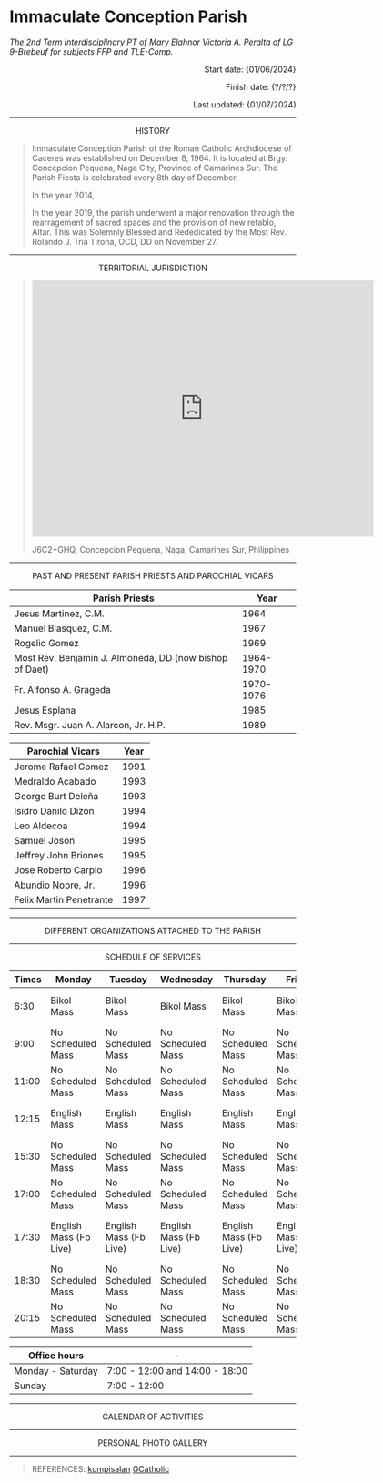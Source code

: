 # **Immaculate Conception Parish**
*The 2nd Term Interdisciplinary PT of Mary Elahnor Victoria A. Peralta of LG 9-Brebeuf for subjects FFP and TLE-Comp.*

<p align="right">
 Start date: {01/06/2024}
</p>
<p align="right">
 Finish date: {?/?/?}
</p>
<p align="right">
 Last updated: {01/07/2024)
</p>

---
<p align="center">
 HISTORY
</p>

> Immaculate Conception Parish of the Roman Catholic Archdiocese of Caceres was established on December 8, 1964. It is located at Brgy. Concepcion Pequena, Naga City, Province of Camarines Sur. The Parish Fiesta is celebrated every 8th day of December.
>
> In the year 2014, 
> 
> In the year 2019, the parish underwent a major renovation through the rearragement of sacred spaces and the provision of new retablo, Altar. This was Solemnly Blessed and Rededicated by the Most Rev. Rolando J. Tria Tirona, OCD, DD on November 27.
> 
 ---
<p align="center">
 TERRITORIAL JURISDICTION
</p>

> <iframe src="https://www.google.com/maps/embed?pb=!1m14!1m8!1m3!1d1538.8271804572398!2d123.20202882200232!3d13.621130930178643!3m2!1i1024!2i768!4f13.1!3m3!1m2!1s0x33a18cd26aaaaaab%3A0x28f11207d8c70286!2sOur%20Lady%20of%20The%20Immaculate%20Conception%20Parish!5e0!3m2!1sen!2sus!4v1704557086444!5m2!1sen!2sus" width="600" height="450" style="border:0;" allowfullscreen="" loading="lazy" referrerpolicy="no-referrer-when-downgrade"></iframe>
> 
> J6C2+GHQ, Concepcion Pequena, Naga, Camarines Sur, Philippines

---
<p align="center">
 PAST AND PRESENT PARISH PRIESTS AND PAROCHIAL VICARS
</p>

| **Parish Priests** | **Year** |
| ---- | ---- |
| Jesus Martinez, C.M. | 1964 |
| Manuel Blasquez, C.M. | 1967 |
| Rogelio Gomez | 1969 |
| Most Rev. Benjamin J. Almoneda, DD (now bishop of Daet) | 1964-1970 |
| Fr. Alfonso A. Grageda | 1970-1976 |
| Jesus Esplana | 1985 |
| Rev. Msgr. Juan A. Alarcon, Jr. H.P. | 1989 |


| **Parochial Vicars** | **Year** |
| ---- | ---- |
| Jerome Rafael Gomez | 1991 |
| Medraldo Acabado | 1993 |
| George Burt Deleña | 1993 |
| Isidro Danilo Dizon | 1994 |
| Leo Aldecoa | 1994 |
| Samuel Joson | 1995 |
| Jeffrey John Briones | 1995 |
| Jose Roberto Carpio | 1996 |
| Abundio Nopre, Jr. | 1996 |
| Felix Martin Penetrante | 1997 |

---
<p align="center">
 DIFFERENT ORGANIZATIONS ATTACHED TO THE PARISH
</p>


---
<p align="center">
 SCHEDULE OF SERVICES
</p>

| **Times** | **Monday** | **Tuesday** | **Wednesday** | **Thursday** | **Friday** | **Saturday** | **Sunday** |
| ---- | ---- | ---- | ---- | ---- | ---- | ---- | ---- |
| 6:30 | Bikol Mass | Bikol Mass | Bikol Mass | Bikol Mass | Bikol Mass | Bikol Mass | Bikol Mass (Fb Live) |
| 9:00 | No Scheduled Mass | No Scheduled Mass | No Scheduled Mass | No Scheduled Mass | No Scheduled Mass | No Scheduled Mass | Bikol Mass |
| 11:00 | No Scheduled Mass | No Scheduled Mass | No Scheduled Mass | No Scheduled Mass | No Scheduled Mass | No Scheduled Mass | English Mass |
| 12:15 | English Mass | English Mass | English Mass | English Mass | English Mass | No Scheduled Mass | No Scheduled Mass |
| 15:30 | No Scheduled Mass | No Scheduled Mass | No Scheduled Mass | No Scheduled Mass | No Scheduled Mass | No Scheduled Mass | Bikol Mass |
| 17:00 | No Scheduled Mass | No Scheduled Mass | No Scheduled Mass | No Scheduled Mass | No Scheduled Mass | No Scheduled Mass | English Mass (Fb Live) |
| 17:30 | English Mass (Fb Live) | English Mass (Fb Live) | English Mass (Fb Live) | English Mass (Fb Live) | English Mass (Fb Live) | Bikol - Anticipated Mass (Fb Live) | No Scheduled Mass |
| 18:30 | No Scheduled Mass | No Scheduled Mass | No Scheduled Mass | No Scheduled Mass | No Scheduled Mass | No Scheduled Mass | Bikol Mass (Fb Live) |
| 20:15 | No Scheduled Mass | No Scheduled Mass | No Scheduled Mass | No Scheduled Mass | No Scheduled Mass | No Scheduled Mass | English Mass |

| Office hours | - |
| ---- | ---- |
| Monday - Saturday | 7:00 - 12:00 and 14:00 - 18:00|
| Sunday | 7:00 - 12:00 |

---
<p align="center">
 CALENDAR OF ACTIVITIES
</p>


---
<p align="center">
 PERSONAL PHOTO GALLERY
</p>


---

> REFERENCES: 
> [kumpisalan](https://kumpisalan.com/church/23/Immaculate%20Conception%20Parish%20-%20Naga,%20Camarines%20Sur)
> [GCatholic](http://www.gcatholic.org/churches/asia-east/64730.htm)
